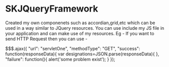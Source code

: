 # SKJQueryFramework
Created my own componenets such as accordian,grid,etc which can be used in a way similar to JQuery resources.
You can use include my JS file in your application and can make use of my resources.
Eg - If you want to send HTTP Request then you can use - 

$$$.ajax({
"url": "servletOne",
"methodType": "GET",
"success": function(responseData){
var designations=JSON.parse(responseData){
},
"failure": function(){
alert('some problem exist');
}
});

